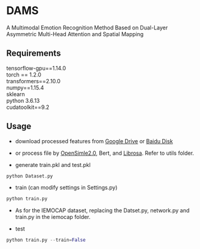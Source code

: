 # DAMS
A Multimodal Emotion Recognition Method Based on Dual-Layer Asymmetric Multi-Head Attention and Spatial Mapping
## Requirements
   tensorflow-gpu==1.14.0 <br>
   torch == 1.2.0 <br>
   transformers==2.10.0 <br>
   numpy==1.15.4 <br>
   sklearn <br>
   python 3.6.13 <br>   cudatoolkit==9.2<br>

## Usage


* download processed features from [Google Drive](https://drive.google.com/drive/folders/14U5t9Y8VsiF3P0ICrZVSwUYlpZOg4H7I?usp=sharing) or [Baidu Disk]( https://pan.baidu.com/s/1BJZkg8nNElFg9KSXdrLlyw?pwd=2qiu) 

* or process file by [OpenSimle2.0](https://github.com/audeering/opensmile), Bert, and [Librosa](https://github.com/librosa/librosa). Refer to utils folder.


* generate train.pkl and test.pkl
```python 
python Dataset.py
```
* train (can modify settings in Settings.py) <br>
```python 
python train.py  
```
* As for the IEMOCAP dataset, replacing the Datset.py, network.py and train.py in the iemocap folder.

* test <br>
```python 
python train.py --train=False
```
